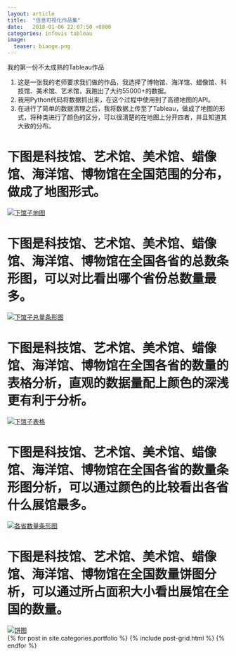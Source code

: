 ```yaml
---
layout: article
title:  "信息可视化作品集"
date:   2018-01-06 22:07:50 +0800
categories: infovis tableau
image:
  teaser: biaoge.png
---
```


我的第一份不太成熟的Tableau作品






1. 这是一张我的老师要求我们做的作品，我选择了博物馆、海洋馆、蜡像馆、科技馆、美术馆、艺术馆，我跑出了大约55000+的数据。
2. 我用Python代码将数据抓出来，在这个过程中使用到了高德地图的API。
3. 在进行了简单的数据清理之后，我将数据上传至了Tableau，做成了地图的形式，将种类进行了颜色的区分，可以很清楚的在地图上分开四者，并且知道其大致的分布。

<body>
   <h1>下图是科技馆、艺术馆、美术馆、蜡像馆、海洋馆、博物馆在全国范围的分布，做成了地图形式。</h1>
<div class='tableauPlaceholder' id='viz1515151659594' style='position: relative'><noscript><a href=''><img alt='下馆子地图 ' src='https:&#47;&#47;public.tableau.com&#47;static&#47;images&#47;-_&#47;-_931&#47;sheet5&#47;1_rss.png' style='border: none' /></a></noscript><object class='tableauViz'  style='display:none;'><param name='host_url' value='https%3A%2F%2Fpublic.tableau.com%2F' /> <param name='embed_code_version' value='3' /> <param name='site_root' value='' /><param name='name' value='-_931&#47;sheet5' /><param name='tabs' value='no' /><param name='toolbar' value='yes' /><param name='static_image' value='https:&#47;&#47;public.tableau.com&#47;static&#47;images&#47;-_&#47;-_931&#47;sheet5&#47;1.png' /> <param name='animate_transition' value='yes' /><param name='display_static_image' value='yes' /><param name='display_spinner' value='yes' /><param name='display_overlay' value='yes' /><param name='display_count' value='yes' /><param name='filter' value='publish=yes' /></object></div>                <script type='text/javascript'>                    var divElement = document.getElementById('viz1515151659594');                    var vizElement = divElement.getElementsByTagName('object')[0];                    vizElement.style.width='1016px';vizElement.style.height='991px';                    var scriptElement = document.createElement('script');                    scriptElement.src = 'https://public.tableau.com/javascripts/api/viz_v1.js';                    vizElement.parentNode.insertBefore(scriptElement, vizElement);                </script>
   <h1>下图是科技馆、艺术馆、美术馆、蜡像馆、海洋馆、博物馆在全国各省的总数条形图，可以对比看出哪个省份总数量最多。</h1>
<div class='tableauPlaceholder' id='viz1515152085270' style='position: relative'><noscript><a href=''><img alt='下馆子总量条形图 ' src='https:&#47;&#47;public.tableau.com&#47;static&#47;images&#47;-_&#47;-_932&#47;sheet6&#47;1_rss.png' style='border: none' /></a></noscript><object class='tableauViz'  style='display:none;'><param name='host_url' value='https%3A%2F%2Fpublic.tableau.com%2F' /> <param name='embed_code_version' value='3' /> <param name='site_root' value='' /><param name='name' value='-_932&#47;sheet6' /><param name='tabs' value='no' /><param name='toolbar' value='yes' /><param name='static_image' value='https:&#47;&#47;public.tableau.com&#47;static&#47;images&#47;-_&#47;-_932&#47;sheet6&#47;1.png' /> <param name='animate_transition' value='yes' /><param name='display_static_image' value='yes' /><param name='display_spinner' value='yes' /><param name='display_overlay' value='yes' /><param name='display_count' value='yes' /><param name='filter' value='publish=yes' /></object></div>                <script type='text/javascript'>                    var divElement = document.getElementById('viz1515152085270');                    var vizElement = divElement.getElementsByTagName('object')[0];                    vizElement.style.width='1016px';vizElement.style.height='991px';                    var scriptElement = document.createElement('script');                    scriptElement.src = 'https://public.tableau.com/javascripts/api/viz_v1.js';                    vizElement.parentNode.insertBefore(scriptElement, vizElement);                </script>
   <h1>下图是科技馆、艺术馆、美术馆、蜡像馆、海洋馆、博物馆在全国各省的数量的表格分析，直观的数据量配上颜色的深浅更有利于分析。</h1>
<div class='tableauPlaceholder' id='viz1515152297074' style='position: relative'><noscript><a href=''><img alt='下馆子表格 ' src='https:&#47;&#47;public.tableau.com&#47;static&#47;images&#47;-_&#47;-_931&#47;sheet7&#47;1_rss.png' style='border: none' /></a></noscript><object class='tableauViz'  style='display:none;'><param name='host_url' value='https%3A%2F%2Fpublic.tableau.com%2F' /> <param name='embed_code_version' value='3' /> <param name='site_root' value='' /><param name='name' value='-_931&#47;sheet7' /><param name='tabs' value='no' /><param name='toolbar' value='yes' /><param name='static_image' value='https:&#47;&#47;public.tableau.com&#47;static&#47;images&#47;-_&#47;-_931&#47;sheet7&#47;1.png' /> <param name='animate_transition' value='yes' /><param name='display_static_image' value='yes' /><param name='display_spinner' value='yes' /><param name='display_overlay' value='yes' /><param name='display_count' value='yes' /><param name='filter' value='publish=yes' /></object></div>                <script type='text/javascript'>                    var divElement = document.getElementById('viz1515152297074');                    var vizElement = divElement.getElementsByTagName('object')[0];                    vizElement.style.width='1016px';vizElement.style.height='991px';                    var scriptElement = document.createElement('script');                    scriptElement.src = 'https://public.tableau.com/javascripts/api/viz_v1.js';                    vizElement.parentNode.insertBefore(scriptElement, vizElement);                </script>
   <h1>下图是科技馆、艺术馆、美术馆、蜡像馆、海洋馆、博物馆在全国各省的数量条形图分析，可以通过颜色的比较看出各省什么展馆最多。</h1>
<div class='tableauPlaceholder' id='viz1515152589834' style='position: relative'><noscript><a href=''><img alt='各省数量条形图 ' src='https:&#47;&#47;public.tableau.com&#47;static&#47;images&#47;-_&#47;-_934&#47;sheet8&#47;1_rss.png' style='border: none' /></a></noscript><object class='tableauViz'  style='display:none;'><param name='host_url' value='https%3A%2F%2Fpublic.tableau.com%2F' /> <param name='embed_code_version' value='3' /> <param name='site_root' value='' /><param name='name' value='-_934&#47;sheet8' /><param name='tabs' value='no' /><param name='toolbar' value='yes' /><param name='static_image' value='https:&#47;&#47;public.tableau.com&#47;static&#47;images&#47;-_&#47;-_934&#47;sheet8&#47;1.png' /> <param name='animate_transition' value='yes' /><param name='display_static_image' value='yes' /><param name='display_spinner' value='yes' /><param name='display_overlay' value='yes' /><param name='display_count' value='yes' /><param name='filter' value='publish=yes' /></object></div>                <script type='text/javascript'>                    var divElement = document.getElementById('viz1515152589834');                    var vizElement = divElement.getElementsByTagName('object')[0];                    vizElement.style.width='1016px';vizElement.style.height='991px';                    var scriptElement = document.createElement('script');                    scriptElement.src = 'https://public.tableau.com/javascripts/api/viz_v1.js';                    vizElement.parentNode.insertBefore(scriptElement, vizElement);                </script>
   <h1>下图是科技馆、艺术馆、美术馆、蜡像馆、海洋馆、博物馆在全国数量饼图分析，可以通过所占面积大小看出展馆在全国的数量。</h1> 
<div class='tableauPlaceholder' id='viz1515152853448' style='position: relative'><noscript><a href=''><img alt='饼图 ' src='https:&#47;&#47;public.tableau.com&#47;static&#47;images&#47;-_&#47;-_935&#47;sheet9&#47;1_rss.png' style='border: none' /></a></noscript><object class='tableauViz'  style='display:none;'><param name='host_url' value='https%3A%2F%2Fpublic.tableau.com%2F' /> <param name='embed_code_version' value='3' /> <param name='site_root' value='' /><param name='name' value='-_935&#47;sheet9' /><param name='tabs' value='no' /><param name='toolbar' value='yes' /><param name='static_image' value='https:&#47;&#47;public.tableau.com&#47;static&#47;images&#47;-_&#47;-_935&#47;sheet9&#47;1.png' /> <param name='animate_transition' value='yes' /><param name='display_static_image' value='yes' /><param name='display_spinner' value='yes' /><param name='display_overlay' value='yes' /><param name='display_count' value='yes' /><param name='filter' value='publish=yes' /></object></div>                <script type='text/javascript'>                    var divElement = document.getElementById('viz1515152853448');                    var vizElement = divElement.getElementsByTagName('object')[0];                    vizElement.style.width='1016px';vizElement.style.height='991px';                    var scriptElement = document.createElement('script');                    scriptElement.src = 'https://public.tableau.com/javascripts/api/viz_v1.js';                    vizElement.parentNode.insertBefore(scriptElement, vizElement);                </script> 
 </body> 

<div class="tiles">
{% for post in site.categories.portfolio %}
  {% include post-grid.html %}
{% endfor %}
</div><!-- /.tiles 把所有categories 有 portfolio 的列出來-->
